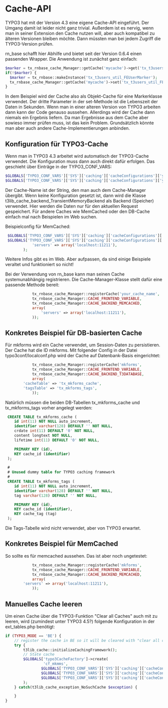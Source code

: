 Cache-API
=========

TYPO3 hat mit der Version 4.3 eine eigene Cache-API eingeführt. Der Umgang damit ist leider nicht ganz trivial. Außerdem ist es nervig, wenn man in seiner Extension den Cache nutzen will, aber auch kompatibel zu älteren Versionen bleiben möchte. Dann müssten man bei jedem Zugriff die TYPO3-Version prüfen.

rn_base schafft hier Abhilfe und bietet seit der Version 0.6.4 einen passenden Wrapper. Die Anwendung ist zunächst ganz einfach:

```php
$marker = tx_rnbase_cache_Manager::getCache('mycache')->get('tx_t3users_util_FEUserMarker');
if(!$marker) {
  $marker = tx_rnbase::makeInstance('tx_t3users_util_FEUserMarker');
  tx_rnbase_cache_Manager::getCache('mycache')->set('tx_t3users_util_FEUserMarker', $marker, 0);
}
```
In dem Beispiel wird der Cache also als Objekt-Cache für eine Markerklasse verwendet. Der dritte Parameter in der set-Methode ist die Lebenszeit der Daten in Sekunden. Wenn man in einer alteren Version von TYPO3 arbeiten dann kann der Code genauso aussehen. Allerdings wird der Cache dann niemals ein Ergebnis liefern. Da man Ergebnisse aus dem Cache aber sowieso immer prüfen muss, ist das kein Problem. Grundsätzlich könnte man aber auch andere Cache-Implementierungen anbinden.

Konfiguration für TYPO3-Cache
-----------------------------

Wenn man in TYPO3 4.3 arbeitet wird automatisch der TYPO3-Cache verwendet. Die Konfiguration muss dann auch direkt dafür erfolgen. Das geschieht über Einträge in der TYPO3_CONF_VARS:

```php
$GLOBALS['TYPO3_CONF_VARS']['SYS']['caching']['cacheConfigurations']['your_cache_name']['backend'],
$GLOBALS['TYPO3_CONF_VARS']['SYS']['caching']['cacheConfigurations']['your_cache_name']['options']
```
Der Cache-Name ist der String, den man auch dem Cache-Manager übergibt. Wenn keine Konfiguration gesetzt ist, dann wird die Klasse t3lib_cache_backend_TransientMemoryBackend als Backend (Speicher) verwendet. Hier werden die Daten nur für den aktuellen Request gespeichert. Für andere Caches wie MemCached oder den DB-Cache einfach mal nach Beispielen im Web suchen.

Beispielconfig für MemCached:
```php
 $GLOBALS['TYPO3_CONF_VARS']['SYS']['caching']['cacheConfigurations']['your_cache_name']['backend'] = 't3lib_cache_backend_MemcachedBackend';
 $GLOBALS['TYPO3_CONF_VARS']['SYS']['caching']['cacheConfigurations']['your_cache_name']['options'] = array(
            'servers' => array('localhost:11211'),
        );
```
Weitere Infos gibt es im Web. Aber aufpassen, da sind einige Beispiele veraltet und funktioniert so nicht!

Bei der Verwendung von rn_base kann man seinen Cache systemunabhängig registrieren. Die Cache-Manager-Klasse stellt dafür eine passende Methode bereit:

```php
            tx_rnbase_cache_Manager::registerCache('your_cache_name',
            tx_rnbase_cache_Manager::CACHE_FRONTEND_VARIABLE,
            tx_rnbase_cache_Manager::CACHE_BACKEND_MEMCACHED,
            array(
                'servers' => array('localhost:11211'),
            ));
```


Konkretes Beispiel für DB-basierten Cache
-----------------------------------------
Für mkforms wird ein Cache verwendet, um Session-Daten zu persistieren. Der Cache hat die ID mkforms. Mit folgender Config in der Datei typo3conf/localconf.php wird der Cache auf Datenbank-Basis eingerichtet:
```php
            tx_rnbase_cache_Manager::registerCache('mkforms',
            tx_rnbase_cache_Manager::CACHE_FRONTEND_VARIABLE,
            tx_rnbase_cache_Manager::CACHE_BACKEND_T3DATABASE,
            array(
        'cacheTable' => 'tx_mkforms_cache',
        'tagsTable' => 'tx_mkforms_tags',
            ));
```
Natürlich müssen die beiden DB-Tabellen tx_mkforms_cache und tx_mkforms_tags vorher angelegt werden:
```sql
 CREATE TABLE tx_mkforms_cache (
    id int(11) NOT NULL auto_increment,
    identifier varchar(128) DEFAULT '' NOT NULL,
    crdate int(11) DEFAULT '0' NOT NULL,
    content longtext NOT NULL,
    lifetime int(11) DEFAULT '0' NOT NULL,

    PRIMARY KEY (id),
    KEY cache_id (identifier)
 );

 #
 # Unused dummy table for TYPO3 caching framework
 #
 CREATE TABLE tx_mkforms_tags (
    id int(11) NOT NULL auto_increment,
    identifier varchar(128) DEFAULT '' NOT NULL,
    tag varchar(128) DEFAULT '' NOT NULL,

    PRIMARY KEY (id),
    KEY cache_id (identifier),
    KEY cache_tag (tag)
 );
```
Die Tags-Tabelle wird nicht verwendet, aber von TYPO3 erwartet.

Konkretes Beispiel für MemCached
--------------------------------
So sollte es für memcached aussehen. Das ist aber noch ungetestet:

```php
            tx_rnbase_cache_Manager::registerCache('mkforms',
            tx_rnbase_cache_Manager::CACHE_FRONTEND_VARIABLE,
            tx_rnbase_cache_Manager::CACHE_BACKEND_MEMCACHED,
            array(
        'servers' => array('localhost:11211'),
            ));
```

Manuelles Cache leeren
----------------------
Um einen Cache über die TYPO3-Funktion "Clear all Caches" auch mit zu leeren, wird (zumindest unter TYPO3 4.5?) folgende Konfiguration in der ext_tables.php benötigt:

```php
if (TYPO3_MODE == 'BE') {
    // register the cache in BE so it will be cleared with "clear all caches"
    try {
        t3lib_cache::initializeCachingFramework();
        // State cache
        $GLOBALS['typo3CacheFactory']->create(
                 'cf_mkmms',
                $GLOBALS['TYPO3_CONF_VARS']['SYS']['caching']['cacheConfigurations']['mkmms']['frontend'],
                $GLOBALS['TYPO3_CONF_VARS']['SYS']['caching']['cacheConfigurations']['mkmms']['backend'],
                $GLOBALS['TYPO3_CONF_VARS']['SYS']['caching']['cacheConfigurations']['mkmms']['options']
        );
    } catch(t3lib_cache_exception_NoSuchCache $exception) {

    }
}
```
